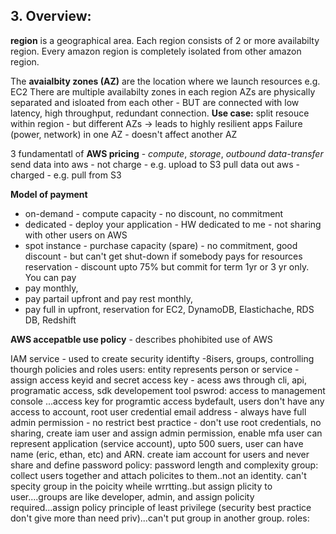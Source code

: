 ## 3. Overview:

**region** is a geographical area. Each region consists of 2 or more availabilty region. Every amazon region is completely isolated from other amazon region.

The **avaialbity zones (AZ)** are the location where we launch resources e.g. EC2 
There are multiple availabilty zones in each region 
AZs are physically separated and isloated from each other - BUT are connected with low latency, high throughput, redundant connection. **Use case:** split resouce within region - but different AZs -> leads to highly resilient apps 
Failure (power, network) in one AZ - doesn't affect another AZ

3 fundamentatl of **AWS pricing** - *compute*, *storage*, *outbound data-transfer* 
send data into aws - not charge - e.g. upload to S3 
pull data out aws - charged - e.g. pull from S3 

**Model of payment**
- on-demand - compute capacity - no discount, no commitment
- dedicated - deploy your application - HW dedicated to me - not sharing with other users on AWS
- spot instance - purchase capacity (spare) - no commitment, good discount - but can't get shut-down if somebody pays for resources 
<br/>reservation - discount upto 75% but commit for term 1yr or 3 yr only. 
<br/>You can pay
- pay monthly, 
- pay partail upfront and pay rest monthly, 
- pay full in upfront, reservation for EC2, DynamoDB, Elastichache, RDS DB, Redshift 

**AWS accepatble use policy** - describes phohibited use of AWS


IAM service - used to create security identifty -8isers, groups, controlling thourgh policies and roles
users: entity represents person or service - assign access keyid and secret access key - acess aws through cli, api, programatic access, sdk developement tool
pswrod: access to management console ...access key for programtic access
bydefault, users don't have any access to account, root user credential email address - always have full admin permission - no restrict
best practice - don't use root credentials, no sharing, create iam user and assign admin permission, enable mfa
user can represent application (service account), upto 500 suers, user can have name (eric, ethan, etc) and ARN. create iam account for users and never share and define password policy: password length and complexity
group: collect users together and attach policites to them..not an identity. can't specity group in the poicity wheile wrrtting..but assign plicity to user....groups are like developer, admin, and assign policity required...assign policy principle of least privilege (security best practice don't give more than need priv)...can't put group in another group.
roles:
